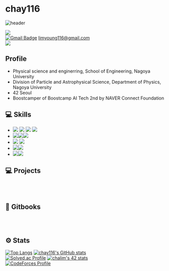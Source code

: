 # chay116

![header](https://capsule-render.vercel.app/api?type=Waving&color=auto&height=300&section=header&text=Welcome&fontSize=90) <br>

![](https://img.shields.io/github/followers/chay116?style=social) <br>
[![Gmail Badge](https://img.shields.io/badge/Gmail-d14836?style=flat-square&logo=Gmail&logoColor=white&link=mailto:limyoung116@gmail.com)](mailto:limyoung116@gmail.com) limyoung116@gmail.com <br>
<a href="https://www.linkedin.com/in/lim-chaeyoung-6b0046132/" target="_blank"><img src="https://img.shields.io/badge/LinkedIn-0A66C2?style=flat-square&logo=Linkedin&logoColor=white"/></a>

## Profile


- Physical science and enginerring, School of Engineering, Nagoya University
- Division of Particle and Astrophysical Science, Department of Physics, Nagoya University
- 42 Seoul
- Boostcamper of Boostcamp AI Tech 2nd by NAVER Connect Foundation

## 💻 Skills

- <img src="https://img.shields.io/badge/C-172B4D?style=flat&logo=C&logoColor=white"/> <img src="https://img.shields.io/badge/C++-1E88E5?style=flat&logo=C%2B%2B&logoColor=white"/> <img src="https://img.shields.io/badge/Python-3766AB?style=flat&logo=Python&logoColor=white"/> <img src="https://img.shields.io/badge/Javascript-F7DF1E?style=flat&logo=JavaScript&logoColor=white"/></a>
- <img src="https://img.shields.io/badge/Vulkan-AC162C?style=flat&logo=Vulkan&logoColor=white"/></a><img src="https://img.shields.io/badge/OpenGL-5586A4?style=flat&logo=OpenGL&logoColor=white"/></a><img src="https://img.shields.io/badge/Unreal_Engine-0E1128?style=flat&logo=UnrealEngine&logoColor=white"/></a>
- <img src="https://img.shields.io/badge/Pytorch-FF3232?style=flat&logo=Pytorch&logoColor=white"> <img src="https://img.shields.io/badge/Numpy-1E8449?style=flat&logo=Numpy&logoColor=white">
- <img src="https://img.shields.io/badge/React-61DAFB?style=flat&logo=React&logoColor=white"/></a><img src="https://img.shields.io/badge/Nest-E0234E?style=flat&logo=NestJS&logoColor=white"/></a>
- <img src="https://img.shields.io/badge/Docker-2496ED?style=flat&logo=Docker&logoColor=white"/></a><img src="https://img.shields.io/badge/GNU_Bash-4EAA25?style=flat&logo=GNUBash&logoColor=white"/></a>

## 💻 Projects
<br><br>

## 📝 Gitbooks
<br><br>

## ⚙️ Stats
[![Top Langs](https://github-readme-stats.vercel.app/api/top-langs/?username=chay116)](https://github.com/chay116)
[![chay116's GitHub stats](https://github-readme-stats.vercel.app/api?username=chay116)](https://github.com/chay116)<br>
[![Solved.ac Profile](http://mazassumnida.wtf/api/v2/generate_badge?boj=chay116)](https://solved.ac/chay116/)
[![chalim's 42 stats](https://badge42.herokuapp.com/api/stats/chalim)](https://github.com/chalim/badge42)<br>
[![CodeForces Profile](https://cf.leed.at?id=chay116)](https://codeforces.com/profile/chay116)<br>
